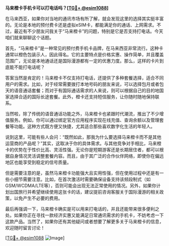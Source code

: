 **马来橙卡手机卡可以打电话吗？[[TG💪+ @esim1088](https://t.me/s/esim1088)]**

在马来西亚，如果你对当地的通讯市场有所了解，就会发现这里的选择其实挺丰富的。无论是本地的预付费卡还是虚拟eSIM卡，都能满足你的通话、上网需求。不过，最近有不少朋友问我关于“马来橙卡”的问题，特别是它是否支持打电话。今天咱们就来聊聊这个话题。

首先，“马来橙卡”是一种常见的预付费手机卡品牌，在马来西亚非常流行。这种卡通常以橙色包装示人，因此得名。它的主要特点是价格实惠、操作简单，并且覆盖范围广，无论是本地通话还是国际漫游都有一定的优惠力度。那么，这样的卡片到底能不能打电话呢？

答案当然是肯定的！马来橙卡不仅支持打电话，还提供了多种套餐选择，适合不同用户的需求。比如，对于经常需要拨打本地号码的朋友来说，可以选择包月或者包天的语音通话套餐；而对于有国际通话需求的人来说，则可以根据自己的目的地国家选择合适的国际长途套餐。此外，橙卡还支持短信服务，让你随时随地保持联系。

当然啦，除了传统的语音通话功能之外，马来橙卡也紧跟时代潮流，推出了不少增值服务。例如，你可以通过绑定官方应用程序实现在线充值、查询余额以及管理套餐等功能。这种方式既方便又快捷，尤其适合那些喜欢数字化生活的年轻人。

说到这里，可能有些人会问：“既然如此，那我为什么要选择马来橙卡而不是其他运营商的产品呢？”其实，这取决于你的具体需求。与其他竞争对手相比，马来橙卡的优势在于性价比高、灵活性强。无论你是短期游客还是长期居住者，都可以根据自身情况灵活调整套餐内容。而且，由于其广泛的合作伙伴网络，即使你在偏远地区也能享受到稳定的信号质量。

但是需要注意的是，虽然马来橙卡功能强大且实用性强，但在使用过程中还是有一些小细节需要注意。比如，在首次激活时需要确保设备支持该频段制式（如GSM/WCDMA/LTE等），否则可能会出现无法正常使用的情况。另外，如果你计划出国旅行并希望继续使用这张卡的话，建议提前咨询客服关于国际漫游的相关政策，以免产生不必要的费用。

最后再强调一下，马来橙卡确实是可以用来打电话的，并且还能带来很多便利之处。如果你正在寻找一款经济实惠又能满足日常通讯需求的手机卡，不妨考虑一下这款产品。当然了，如果你还有其他疑问或者想要了解更多关于马来橙卡的信息，欢迎随时留言讨论！

[[TG💪+ @esim1088](https://t.me/s/esim1088) ![Image](https://i.postimg.cc/4NQfJmqS/Snipaste-2025-05-13-00-14-12.png)]